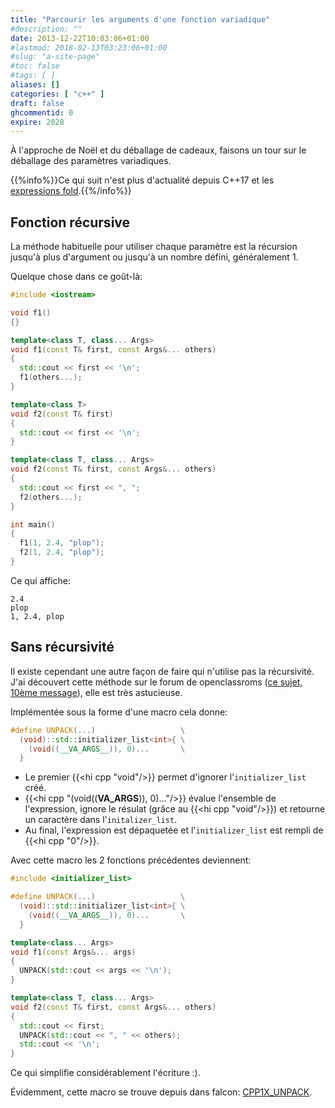 ```yaml
---
title: "Parcourir les arguments d'une fonction variadique"
#description: ""
date: 2013-12-22T10:03:06+01:00
#lastmod: 2018-02-13T03:23:06+01:00
#slug: "a-site-page"
#toc: false
#tags: [ ]
aliases: []
categories: [ "c++" ]
draft: false
ghcommentid: 0
expire: 2028
---
```


À l'approche de Noël et du déballage de cadeaux, faisons un tour sur le déballage des paramètres variadiques.

{{%info%}}Ce qui suit n'est plus d'actualité depuis C++17 et les [expressions fold](https://en.cppreference.com/w/cpp/language/fold).{{%/info%}}

## Fonction récursive

La méthode habituelle pour utiliser chaque paramètre est la récursion jusqu'à plus d'argument ou jusqu'à un nombre défini, généralement 1.

Quelque chose dans ce goût-là:

```cpp
#include <iostream>

void f1()
{}

template<class T, class... Args>
void f1(const T& first, const Args&... others)
{
  std::cout << first << '\n';
  f1(others...);
}

template<class T>
void f2(const T& first)
{
  std::cout << first << '\n';
}

template<class T, class... Args>
void f2(const T& first, const Args&... others)
{
  std::cout << first << ", ";
  f2(others...);
}

int main()
{
  f1(1, 2.4, "plop");
  f2(1, 2.4, "plop");
}
```

Ce qui affiche:

```
2.4
plop
1, 2.4, plop
```

## Sans récursivité

Il existe cependant une autre façon de faire qui n'utilise pas la récursivité. J'ai découvert cette méthode sur le forum de openclassroms ([ce sujet, 10ème message](http://fr.openclassrooms.com/forum/sujet/atelier-quiz-question-pour-un-champion-c?page=4)), elle est très astucieuse.

Implémentée sous la forme d'une macro cela donne:

```cpp
#define UNPACK(...)                   \
  (void)::std::initializer_list<int>{ \
    (void((__VA_ARGS__)), 0)...       \
  }
```

- Le premier {{<hi cpp "void"/>}} permet d'ignorer l'`initializer_list` créé.
- {{<hi cpp "(void((__VA_ARGS__)), 0)..."/>}} évalue l'ensemble de l'expression, ignore le résulat (grâce au {{<hi cpp "void"/>}}) et retourne un caractère dans l'`initalizer_list`.
- Au final, l'expression est dépaquetée et l'`initializer_list` est rempli de {{<hi cpp "0"/>}}.

Avec cette macro les 2 fonctions précédentes deviennent:

```cpp
#include <initializer_list>

#define UNPACK(...)                   \
  (void)::std::initializer_list<int>{ \
    (void((__VA_ARGS__)), 0)...       \
  }

template<class... Args>
void f1(const Args&... args)
{
  UNPACK(std::cout << args << '\n');
}

template<class T, class... Args>
void f2(const T& first, const Args&... others)
{
  std::cout << first;
  UNPACK(std::cout << ", " << others);
  std::cout << '\n';
}
```

Ce qui simplifie considérablement l'écriture :).

Évidemment, cette macro se trouve depuis dans falcon: [CPP1X_UNPACK](https://github.com/jonathanpoelen/falcon/blob/master/falcon/c%2B%2B1x/unpack.hpp).
